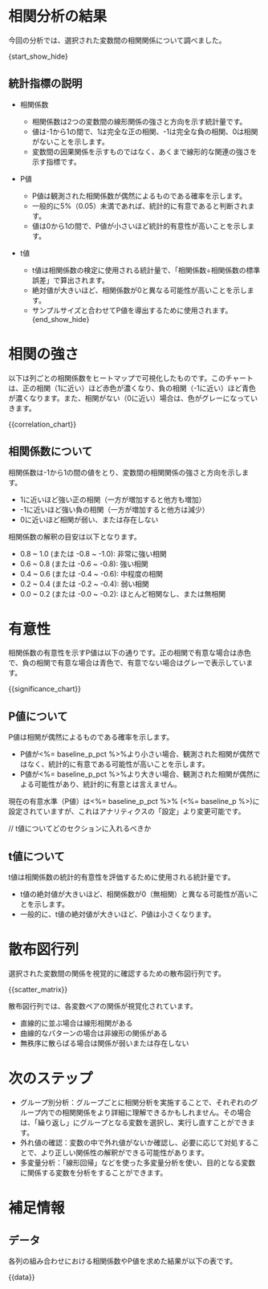# 相関分析の結果

今回の分析では、選択された変数間の相関関係について調べました。

<!-- 指標の説明をどの部分に入れるべきか考える -->

{start_show_hide}
## 統計指標の説明

* 相関係数
  * 相関係数は2つの変数間の線形関係の強さと方向を示す統計量です。
  * 値は-1から1の間で、1は完全な正の相関、-1は完全な負の相関、0は相関がないことを示します。
  * 変数間の因果関係を示すものではなく、あくまで線形的な関連の強さを示す指標です。

* P値
  * P値は観測された相関係数が偶然によるものである確率を示します。
  * 一般的に5%（0.05）未満であれば、統計的に有意であると判断されます。
  * 値は0から1の間で、P値が小さいほど統計的有意性が高いことを示します。

* t値
  * t値は相関係数の検定に使用される統計量で、「相関係数÷相関係数の標準誤差」で算出されます。
  * 絶対値が大きいほど、相関係数が0と異なる可能性が高いことを示します。
  * サンプルサイズと合わせてP値を導出するために使用されます。
{end_show_hide}

# 相関の強さ

以下は列ごとの相関係数をヒートマップで可視化したものです。このチャートは、正の相関（1に近い）ほど赤色が濃くなり、負の相関（-1に近い）ほど青色が濃くなります。また、相関がない（0に近い）場合は、色がグレーになっていきます。

{{correlation_chart}}

## 相関係数について

相関係数は-1から1の間の値をとり、変数間の相関関係の強さと方向を示します。

* 1に近いほど強い正の相関（一方が増加すると他方も増加）
* -1に近いほど強い負の相関（一方が増加すると他方は減少）
* 0に近いほど相関が弱い、または存在しない

相関係数の解釈の目安は以下となります。

* 0.8 ~ 1.0 (または -0.8 ~ -1.0): 非常に強い相関
* 0.6 ~ 0.8 (または -0.6 ~ -0.8): 強い相関
* 0.4 ~ 0.6 (または -0.4 ~ -0.6): 中程度の相関
* 0.2 ~ 0.4 (または -0.2 ~ -0.4): 弱い相関
* 0.0 ~ 0.2 (または -0.0 ~ -0.2): ほとんど相関なし、または無相関

# 有意性

相関係数の有意性を示すP値は以下の通りです。正の相関で有意な場合は赤色で、負の相関で有意な場合は青色で、有意でない場合はグレーで表示しています。

{{significance_chart}}

## P値について

P値は相関が偶然によるものである確率を示します。

* P値が<%= baseline_p_pct %>%より小さい場合、観測された相関が偶然ではなく、統計的に有意である可能性が高いことを示します。
* P値が<%= baseline_p_pct %>%より大きい場合、観測された相関が偶然による可能性があり、統計的に有意とは言えません。

現在の有意水準（P値）は<%= baseline_p_pct %>% (<%= baseline_p %>)に設定されていますが、これはアナリティクスの「設定」より変更可能です。

// t値についてどのセクションに入れるべきか

## t値について

t値は相関係数の統計的有意性を評価するために使用される統計量です。

* t値の絶対値が大きいほど、相関係数が0（無相関）と異なる可能性が高いことを示します。
* 一般的に、t値の絶対値が大きいほど、P値は小さくなります。

# 散布図行列

選択された変数間の関係を視覚的に確認するための散布図行列です。

{{scatter_matrix}}

散布図行列では、各変数ペアの関係が視覚化されています。

* 直線的に並ぶ場合は線形相関がある
* 曲線的なパターンの場合は非線形の関係がある
* 無秩序に散らばる場合は関係が弱いまたは存在しない

# 次のステップ

* グループ別分析：グループごとに相関分析を実施することで、それぞれのグループ内での相関関係をより詳細に理解できるかもしれません。その場合は、「繰り返し」にグループとなる変数を選択し、実行し直すことができます。
* 外れ値の確認：変数の中で外れ値がないか確認し、必要に応じて対処することで、より正しい関係性の解釈ができる可能性があります。
* 多変量分析：「線形回帰」などを使った多変量分析を使い、目的となる変数に関係する変数を分析をすることができます。

# 補足情報

## データ

各列の組み合わせにおける相関係数やP値を求めた結果が以下の表です。

{{data}}